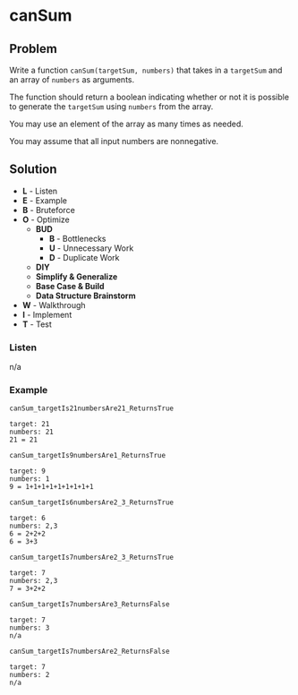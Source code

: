 # canSum

## Problem

Write a function `canSum(targetSum, numbers)` that takes in a `targetSum` and an array of `numbers` as arguments. 

The function should return a boolean indicating whether or not it is possible to generate the `targetSum` using `numbers` from the array.

You may use an element of the array as many times as needed.

You may assume that all input numbers are nonnegative. 

## Solution

- **L** - Listen
- **E** - Example
- **B** - Bruteforce
- **O** - Optimize
  - **BUD** 
    - **B** - Bottlenecks
    - **U** - Unnecessary Work
    - **D** - Duplicate Work
  - **DIY** 
  - **Simplify & Generalize**
  - **Base Case & Build**
  - **Data Structure Brainstorm**
- **W** - Walkthrough
- **I** - Implement
- **T** - Test

### Listen 

n/a

### Example

`canSum_targetIs21numbersAre21_ReturnsTrue`
```
target: 21
numbers: 21
21 = 21
```

`canSum_targetIs9numbersAre1_ReturnsTrue`
```
target: 9
numbers: 1
9 = 1+1+1+1+1+1+1+1+1
```

`canSum_targetIs6numbersAre2_3_ReturnsTrue`
```
target: 6
numbers: 2,3
6 = 2+2+2
6 = 3+3
```

`canSum_targetIs7numbersAre2_3_ReturnsTrue`
```
target: 7
numbers: 2,3
7 = 3+2+2
```

`canSum_targetIs7numbersAre3_ReturnsFalse`
```
target: 7
numbers: 3
n/a
```

`canSum_targetIs7numbersAre2_ReturnsFalse`
```
target: 7
numbers: 2
n/a
```
